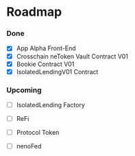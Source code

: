# Roadmap

### Done

* [x] App Alpha Front-End
* [x] Crosschain neToken Vault Contract V01
* [x] Bookie Contract V01
* [x] IsolatedLendingV01 Contract

### Upcoming

* [ ] IsolatedLending Factory
* [ ] ReFi
* [ ] Protocol Token
* [ ] nenoFed

